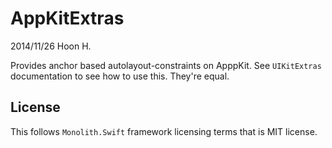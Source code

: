 AppKitExtras
============
2014/11/26
Hoon H.

Provides anchor based autolayout-constraints on ApppKit.
See `UIKitExtras` documentation to see how to use this. They're equal.


License
-------
This follows `Monolith.Swift` framework licensing terms that is MIT license.